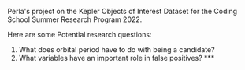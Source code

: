 Perla's project on the Kepler Objects of Interest Dataset for the Coding School Summer Research Program 2022.

Here are some Potential research questions:
1. What does orbital period have to do with being a candidate?
2. What variables have an important role in false positives? ***